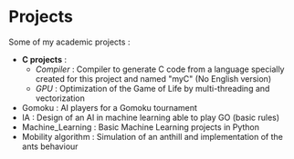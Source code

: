 # Projects
Some of my academic projects :
- **C projects** :
  - *Compiler* : Compiler to generate C code from a language specially created for this project and named "myC" (No English version)
  - *GPU* : Optimization of the Game of Life by multi-threading and vectorization
- Gomoku : AI players for a Gomoku tournament
- IA : Design of an AI in machine learning able to play GO (basic rules)
- Machine_Learning : Basic Machine Learning projects in Python
- Mobility algorithm : Simulation of an anthill and implementation of the ants behaviour

